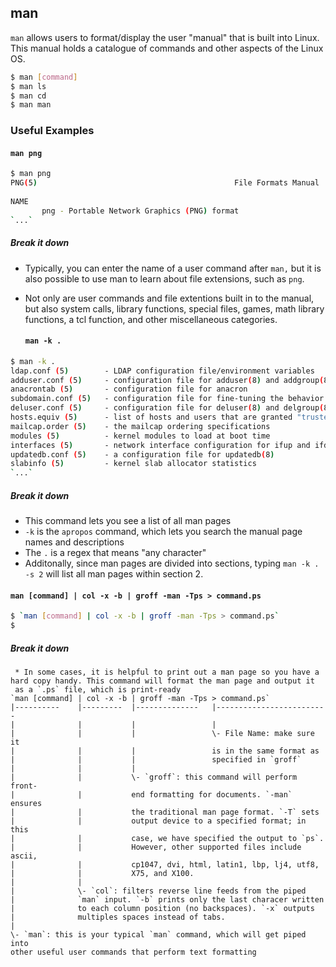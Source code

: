 ---
---

man
--

`man` allows users to format/display the user "manual" that is built into Linux. This manual holds a catalogue of commands and other aspects of the Linux OS.

~~~ bash
$ man [command]
$ man ls
$ man cd
$ man man
~~~

<!--more-->

### Useful Examples

#### `man png`
~~~ bash
$ man png
PNG(5)                                            File Formats Manual                                           PNG(5)    
                                                                                                                          
NAME                                                                                                                      
       png - Portable Network Graphics (PNG) format      
`...`
~~~

##### Break it down

 * Typically, you can enter the name of a user command after `man,` but it is also possible to use man to learn about file extensions, such as `png`.
 * Not only are user commands and file extentions built in to the manual, but also system calls, library functions, special files, games, math library functions, a tcl function, and other miscellaneous categories.

   #### `man -k .`
~~~ bash
$ man -k .
ldap.conf (5)        - LDAP configuration file/environment variables
adduser.conf (5)     - configuration file for adduser(8) and addgroup(8) .
anacrontab (5)       - configuration file for anacron
subdomain.conf (5)   - configuration file for fine-tuning the behavior of the...
deluser.conf (5)     - configuration file for deluser(8) and delgroup(8) .
hosts.equiv (5)      - list of hosts and users that are granted "trusted" r c...
mailcap.order (5)    - the mailcap ordering specifications
modules (5)          - kernel modules to load at boot time
interfaces (5)       - network interface configuration for ifup and ifdown
updatedb.conf (5)    - a configuration file for updatedb(8)
slabinfo (5)         - kernel slab allocator statistics
`...`
~~~

##### Break it down

 * This command lets you see a list of all man pages
 * `-k` is the `apropos` command, which lets you search the manual page names and descriptions
 * The `.` is a regex that means "any character"
 * Additonally, since man pages are divided into sections, typing `man -k . -s 2` will list all man pages within section 2. 

 #### `man [command] | col -x -b | groff -man -Tps > command.ps`
~~~ bash
$ `man [command] | col -x -b | groff -man -Tps > command.ps`
$
~~~

##### Break it down
~~~
 * In some cases, it is helpful to print out a man page so you have a hard copy handy. This command will format the man page and output it
 as a `.ps` file, which is print-ready
`man [command] | col -x -b | groff -man -Tps > command.ps`
|----------    |---------  |--------------   |-------------------------
|              |           |                 |
|              |           |                 \- File Name: make sure it 
|              |           |                 is in the same format as
|              |           |                 specified in `groff`
|              |           |
|              |           \- `groff`: this command will perform front-
|              |           end formatting for documents. `-man` ensures
|              |           the traditional man page format. `-T` sets
|              |           output device to a specified format; in this
|              |           case, we have specified the output to `ps`. 
|              |           However, other supported files include ascii, 
|              |           cp1047, dvi, html, latin1, lbp, lj4, utf8, 
|              |           X75, and X100.
|              |
|              \- `col`: filters reverse line feeds from the piped
|              `man` input. `-b` prints only the last characer written
|              to each column position (no backspaces). `-x` outputs
|              multiples spaces instead of tabs.
|           
\- `man`: this is your typical `man` command, which will get piped into 
other useful user commands that perform text formatting